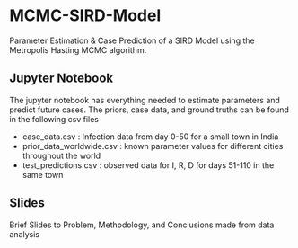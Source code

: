 # MCMC-SIRD-Model
Parameter Estimation &amp; Case Prediction of a SIRD Model using the Metropolis Hasting MCMC algorithm. 

## Jupyter Notebook
The jupyter notebook has everything needed to estimate parameters and predict future cases. The priors, case data, and ground truths can be found in the following csv files 
- case_data.csv : Infection data from day 0-50 for a small town in India
- prior_data_worldwide.csv : known parameter values for different cities throughout the world
- test_predictions.csv : observed data for I, R, D for days 51-110 in the same town

## Slides
Brief Slides to Problem, Methodology, and Conclusions made from data analysis
